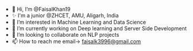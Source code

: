 - 👋 Hi, I’m @FaisalKhan19
- ✨ I'm a junior @ZHCET, AMU, Aligarh, India
- 👀 I’m interested in Machine Learning and Data Science
- 🌱 I’m currently working on Deep learning and Server Side Development
- 💞️ I’m looking to collaborate on NLP projects
- 📫 How to reach me email-> faisalk3996@gmail.com

<!---
FaisalKhan19/FaisalKhan19 is a ✨ special ✨ repository because its `README.md` (this file) appears on your GitHub profile.
You can click the Preview link to take a look at your changes.
--->
